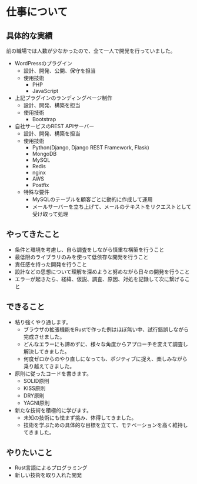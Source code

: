 # 仕事について

## 具体的な実績
前の職場では人数が少なかったので、全て一人で開発を行っていました。
- WordPressのプラグイン
    - 設計、開発、公開、保守を担当
    - 使用技術
        - PHP
        - JavaScript
- 上記プラグインのランディングページ制作
    - 設計、開発、構築を担当
    - 使用技術
        - Bootstrap
- 自社サービスのREST APIサーバー
    - 設計、開発、構築を担当
    - 使用技術
        - Python(Django, Django REST Framework, Flask)
        - MongoDB
        - MySQL
        - Redis
        - nginx
        - AWS
        - Postfix
    - 特殊な要件
        - MySQLのテーブルを顧客ごとに動的に作成して運用
        - メールサーバーを立ち上げて、メールのテキストをリクエストとして受け取って処理

## やってきたこと
- 条件と環境を考慮し、自ら調査をしながら慎重な構築を行うこと
- 最低限のライブラリのみを使って低依存な開発を行うこと
- 責任感を持った開発を行うこと
- 設計などの思想について理解を深めようと努めながら日々の開発を行うこと
- エラーが起きたら、経緯、仮説、調査、原因、対処を記録して次に繋げること

## できること
- 粘り強くやり通します。
    - ブラウザの拡張機能をRustで作った例はほぼ無い中、試行錯誤しながら完成させました。
    - どんなエラーにも諦めずに、様々な角度からアプローチを変えて調査し解決してきました。
    - 何度ゼロからのやり直しになっても、ポジティブに捉え、楽しみながら乗り越えてきました。
- 原則に従ったコードを書きます。
    - SOLID原則
    - KISS原則
    - DRY原則
    - YAGNI原則
- 新たな技術を積極的に学びます。
    - 未知の技術にも怯まず挑み、体得してきました。
    - 技術を学ぶための具体的な目標を立てて、モチベーションを高く維持してきました。

## やりたいこと
- Rust言語によるプログラミング
- 新しい技術を取り入れた開発
